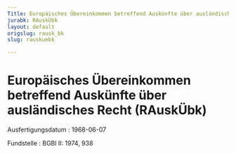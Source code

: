 ```yaml
---
Title: Europäisches Übereinkommen betreffend Auskünfte über ausländisches Recht
jurabk: RAuskÜbk
layout: default
origslug: rausk_bk
slug: rauskuebk

---
```


# Europäisches Übereinkommen betreffend Auskünfte über ausländisches Recht (RAuskÜbk)

Ausfertigungsdatum
:   1968-06-07

Fundstelle
:   BGBl II: 1974, 938

